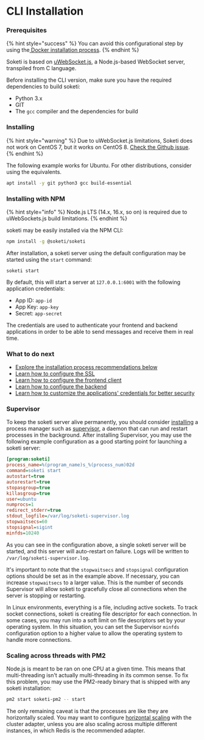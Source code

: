 # CLI Installation

### Prerequisites

{% hint style="success" %}
You can avoid this configurational step by using the[ Docker installation process](docker.md).
{% endhint %}

Soketi is based on [uWebSocket.js](https://github.com/uNetworking/uWebSockets.js), a Node.js-based WebSocket server, transpiled from C language.&#x20;

Before installing the CLI version, make sure you have the required dependencies to build soketi:&#x20;

* Python 3.x
* GIT
* The `gcc` compiler and the dependencies for build

### Installing

{% hint style="warning" %}
Due to uWebSocket.js limitations, Soketi does not work on CentOS 7, but it works on CentOS 8. [Check the Github issue](https://github.com/uNetworking/uWebSockets.js/issues/500).
{% endhint %}

The following example works for Ubuntu. For other distributions, consider using the equivalents.

```bash
apt install -y git python3 gcc build-essential
```

### Installing with NPM

{% hint style="info" %}
Node.js LTS (14.x, 16.x, so on) is required due to uWebSockets.js build limitations.
{% endhint %}

soketi may be easily installed via the NPM CLI:

```bash
npm install -g @soketi/soketi
```

After installation, a soketi server using the default configuration may be started using the `start` command:

```
soketi start
```

By default, this will start a server at `127.0.0.1:6001` with the following application credentials:

* App ID: `app-id`
* App Key: `app-key`
* Secret: `app-secret`

The credentials are used to authenticate your frontend and backend applications in order to be able to send messages and receive them in real time.

### What to do next

* [Explore the installation process recommendations below](cli-installation.md#supervisor)
* [Learn how to configure the SSL](../ssl-configuration.md)
* [Learn how to configure the frontend client](../client-configuration/)
* [Learn how to configure the backend](../backend-configuration/)
* [Learn how to customize the applications' credentials for better security](../../app-management/introduction.md)

### Supervisor

To keep the soketi server alive permanently, you should consider [installing](https://www.digitalocean.com/community/tutorials/how-to-install-and-manage-supervisor-on-ubuntu-and-debian-vps) a process manager such as [supervisor](http://supervisord.org), a daemon that can run and restart processes in the background. After installing Supervisor, you may use the following example configuration as a good starting point for launching a soketi server:

```ini
[program:soketi]
process_name=%(program_name)s_%(process_num)02d
command=soketi start
autostart=true
autorestart=true
stopasgroup=true
killasgroup=true
user=ubuntu
numprocs=1
redirect_stderr=true
stdout_logfile=/var/log/soketi-supervisor.log
stopwaitsecs=60
stopsignal=sigint
minfds=10240
```

As you can see in the configuration above, a single soketi server will be started, and this server will auto-restart on failure. Logs will be written to `/var/log/soketi-supervisor.log`.

It's important to note that the `stopwaitsecs` and `stopsignal` configuration options should be set as in the example above. If necessary, you can increase `stopwaitsecs` to a larger value. This is the number of seconds Supervisor will allow soketi to gracefully close all connections when the server is stopping or restarting.

In Linux environments, everything is a file, including active sockets. To track socket connections, soketi is creating file descriptor for each connection. In some cases, you may run into a soft limit on file descriptors set by your operating system. In this situation, you can set the Supervisor `minfds` configuration option to a higher value to allow the operating system to handle more connections.

### Scaling across threads with PM2

Node.js is meant to be ran on one CPU at a given time. This means that multi-threading isn't actually multi-threading in its common sense. To fix this problem, you may use the PM2-ready binary that is shipped with any soketi installation:

```bash
pm2 start soketi-pm2 -- start
```

The only remaining caveat is that the processes are like they are horizontally scaled. You may want to configure [horizontal scaling](../../advanced-usage/horizontal-scaling/#cluster-adapter) with the cluster adapter, unless you are also scaling across multiple different instances, in which Redis is the recommended adapter.
